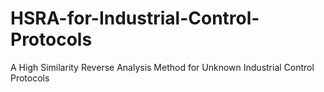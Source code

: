 # HSRA-for-Industrial-Control-Protocols
A High Similarity Reverse Analysis Method for Unknown Industrial Control Protocols
